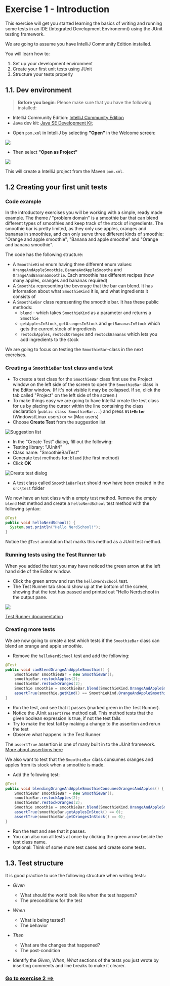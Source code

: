 # Exercise 1 - Introduction

This exercise will get you started learning the basics of writing and running some tests in an IDE (Integrated Development Environemnt) using the JUnit testing framework.

We are going to assume you have IntelliJ Community Edition installed.

You will learn how to:

1. Set up your development environment
2. Create your first unit tests using JUnit
3. Structure your tests properly

## 1.1. Dev environment

> **Before you begin**: Please make sure that you have the following installed:
- IntelliJ Community Edition: [IntelliJ Community Edition](https://www.jetbrains.com/idea/download/)
- Java dev kit: [Java SE Development Kit](http://www.oracle.com/technetwork/java/javase/downloads/jdk8-downloads-2133151.html)


* Open `pom.xml` in IntelliJ by selecting **"Open"** in the Welcome screen:

![](../images/intellij-open.png)

* Then select **"Open as Project"**

![](../images/intellij-open-as-project.png)

This will create a IntelliJ project from the Maven `pom.xml`.

## 1.2 Creating your first unit tests

### Code example
In the introductory exercises you will be working with a simple, ready made example. The theme / "problem domain" is a smoothie bar that can blend different types of smoothies and keep track of the stock of ingredients. The smoothie bar is pretty limited, as they only use apples, oranges and bananas in smoothies, and can only serve three different kinds of smoothie: "Orange and apple smoothie", "Banana and apple smoothe" and "Orange and banana smoothie".

The code has the following structure:

- A `SmoothieKind` enum having three different enum values: `OrangeAndAppleSmoothie`, `BananaAndAppleSmoothe` and `OrangeAndBananaSmoothie`. Each smoothie has different recipes (how many apples, oranges and bananas required)
- A `Smoothie` representing the beverage that the bar can blend. It has information about what `SmoothieKind` it is, and what ingredients it consists of
- A `SmoothieBar` class representing the smoothie bar. It has these public methods:
  - `blend` - which takes `SmoothieKind` as a parameter and returns a `Smoothie`
  - `getApplesInStock`, `getOrangesInStock` and `getBananasInStock` which gets the current stock of ingredients
  - `restockApples`, `restockOranges` and  `restockBananas` which lets you add ingredients to the stock

We are going to focus on testing the `SmoothieBar`-class in the next exercises.

### Creating a `SmoothieBar` test class and a test

- To create a test class for the `SmoothieBar` class first use the Project window on the left side of the screen to open the `SmoothieBar` class in the Editor window. (If it's not visible it may be collapsed. If so, click the tab called "Project" on the left side of the screen.)
- To make things easy we are going to have IntelliJ create the test class for us by placing the cursor within the line containing the class declaration (`public class SmoothieBar...`) and press **`Alt+Enter`** (Windows/Linux users) or **`⌥⏎`** (Mac users)
- Choose **Create Test** from the suggestion list

![Suggestion list](../images/intellij-create-test.png)

- In the "Create Test" dialog, fill out the following:
 - Testing library: "JUnit4"
 - Class name: "SmoothieBarTest"
 - Generate test methods for: `blend` (the first method)
- Click **OK**

![Create test dialog](../images/intellij-create-test-dialog.png)

- A test class called `SmoothieBarTest` should now have been created in the `src\test` folder

We now have an test class with a empty test method. Remove the empty `blend` test method and create a `helloNerdSchool` test method with the following syntax:

```java
@Test
public void helloNerdSchool() {
  System.out.println("Hello NerdSchool!");
}
```

Notice the `@Test` annotation that marks this method as a JUnit test method.

### Running tests using the Test Runner tab

When you added the test you may have noticed the green arrow at the left hand side of the Editor window.

- Click the green arrow and run the `helloNerdSchool` test.
- The Test Runner tab should show up at the bottom of the screen, showing that the test has passed and printed out "Hello Nerdschool in the output pane.

![](../images/intellij-test-runner.png)


[Test Runner documentation](https://www.jetbrains.com/help/idea/2016.3/test-runner-tab.html)

### Creating more tests

We are now going to create a test which tests if the `SmoothieBar` class can blend an orange and apple smoothie.

- Remove the `helloNerdSchool` test and add the following:

```java
@Test
public void canBlendOrangeAndAppleSmoothie() {
    SmoothieBar smoothieBar = new SmoothieBar();
    smoothieBar.restockApples(2);
    smoothieBar.restockOranges(2);
    Smoothie smoothie = smoothieBar.blend(SmoothieKind.OrangeAndAppleSmoothie);
    assertTrue(smoothie.getKind() == SmoothieKind.OrangeAndAppleSmoothie);
}
```

- Run the test, and see that it passes (marked green in the Test Runner).
- Notice the JUnit `assertTrue` method call. This method tests that the given boolean expression is true, if not the test fails
- Try to make the test fail by making a change to the assertion and rerun the test
- Observe what happens in the Test Runner

The `assertTrue` assertion is one of many built in to the JUnit framework. [More about assertions here](https://github.com/junit-team/junit4/wiki/Assertions)

We also want to test that the `SmoothieBar` class consumes oranges and apples from its stock when a smoothie is made.

- Add the following test:

```java
@Test
public void blendingOrangeAndAppleSmoothieConsumesOrangesAndApples() {
    SmoothieBar smoothieBar = new SmoothieBar();
    smoothieBar.restockApples(2);
    smoothieBar.restockOranges(2);
    Smoothie smoothie = smoothieBar.blend(SmoothieKind.OrangeAndAppleSmoothie);
    assertTrue(smoothieBar.getApplesInStock() == 0);
    assertTrue(smoothieBar.getOrangesInStock() == 0);
}
```

- Run the test and see that it passes.
- You can also run all tests at once by clicking the green arrow beside the test class name.
- Optional: Think of some more test cases and create some tests.

## 1.3. Test structure

It is good practice to use the following structure when writing tests:

- _Given_
  - What should the world look like when the test happens?
  - The preconditions for the test
- _When_
  - What is being tested?
  - The behavior
- _Then_
  - What are the changes that happened?
  - The post-condition


- Identify the _Given_, _When_, _What_ sections of the tests you just wrote by inserting comments and line breaks to make it clearer.

### [Go to exercise 2 ==>](../exercise-2/README.md)
